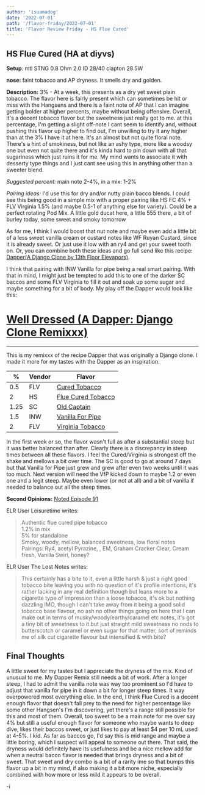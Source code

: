 ```yaml
---
author: 'isuamadog'
date: '2022-07-01'
path: '/flavor-friday/2022-07-01'
title: 'Flavor Review Friday - HS Flue Cured'
---
```


## HS Flue Cured (HA at diyvs)

**Setup**: mtl STNG 0.8 Ohm 2.0 ID 28/40 clapton 28.5W

**nose:** faint tobacco and AP dryness. It smells dry and golden.

**Description:**
3% - At a week, this presents as a dry yet sweet plain tobacco. The flavor here is fairly present which can sometimes be hit or miss with the Hangsens and there is a faint note of AP that I can imagine getting bolder at higher percents, maybe without being offensive. Overall, it's a decent tobacco flavor but the sweetness just really got to me. at this percentage, I'm getting a slight off-note I cant seem to identify and, without pushing this flavor up higher to find out, I'm unwilling to try it any higher than at the 3% I have it at here. It's an almost but not quite floral note. There's a hint of smokiness, but not like an ashy type, more like a woodsy one but even not quite there and it's kinda hard to pin down with all that sugariness which just ruins it for me. My mind wants to associate it with desserty type things and I just cant see using this in anything other than a sweeter blend.

_Suggested percent:_ main note 2-4%, in a mix: 1-2%

_Pairing ideas:_ I'd use this for dry and/or nutty plain bacco blends. I could see this being good in a simple mix with a proper pairing like HS FC 4% + FLV Virginia 1.5% (and maybe 0.5-1 of anything else for variety). Could be a perfect rotating Pod Mix. A little gold ducat here, a little 555 there, a bit of burley today, some sweet and smoky tomorrow

As for me, I think I would boost that nut note and maybe even add a little bit of a less sweet vanilla cream or custard notes like WF Ruyan Custard, since it is already sweet. Or just use it low with an ry4 and get your sweet tooth on. Or, you can combine both these ideas and go full send like this recipe: [Dapper(A Django Clone by 13th Floor Elevapors)](https://alltheflavors.com/recipes/23297).

I think that pairing with INW Vanilla for pipe being a real smart pairing. With that in mind, I might just be tempted to add this to one of the darker SC baccos and some FLV Virginia to fill it out and soak up some sugar and maybe something for a bit of body. My play off the Dapper would look like this:

# [Well Dressed (A Dapper: Django Clone Remixxx)](https://alltheflavors.com/recipes/share/0cc27a2f-3c94-4845-abbe-08089a83abe1)

---

This is my remixxx of the recipe Dapper that was originally a Django clone. I made it more for my tastes with the Dapper as an inspiration.

| %    | Vendor | Flavor                                                                             |
| ---- | ------ | ---------------------------------------------------------------------------------- |
| 0.5  | FLV    | [Cured Tobacco](https://alltheflavors.com/flavors/flavorah-cured-tobacco)          |
| 2    | HS     | [Flue Cured Tobacco](https://alltheflavors.com/flavors/hangsen-flue-cured-tobacco) |
| 1.25 | SC     | [Old Captain](https://alltheflavors.com/flavors/super-concentrates-old-captain)    |
| 1.5  | INW    | [Vanilla For Pipe](https://alltheflavors.com/flavors/inawera-vanilla-for-pipe)     |
| 2    | FLV    | [Virginia Tobacco](https://alltheflavors.com/flavors/flavorah-virginia-tobacco)    |

In the first week or so, the flavor wasn't full as after a substantial steep but it was better balanced than after. Clearly there is a discrepancy in steep times between all these flavors. I feel the Cured/Virginia is strongest off the shake and mellows a bit over time. The SC is good to go at around 7 days but that Vanilla for Pipe just grew and grew after even two weeks until it was too much. Next version will need the VfP kicked down to maybe 1.2 or even one and a legit steep. Maybe even lower (or not at all) and a bit of vanilla if needed to balance out all the steep times.

**Second Opinions:**
[Noted Episode 91](https://youtu.be/-QGyxqZz8Mw?t=4120)

ELR User Leisuretime writes:

> Authentic flue cured pipe tobacco  
> 1.2% in mix  
> 5% for standalone  
> Smoky, woody, mellow, balanced sweetness, low floral notes  
> Pairings: Ry4, acetyl Pyrazine, , EM, Graham Cracker Clear, Cream fresh, Vanilla Swirl, honey?

ELR User The Lost Notes writes:

> This certainly has a bite to it, even a little harsh & just a right good tobacco bite leaving you with no question of it's profile intentions, it's rather lacking in any real definition though but leans more to a cigarette type of impression than a loose tobacco, it's ok but nothing dazzling IMO, though I can't take away from it being a good solid tobacco base flavour, no ash no other things going on here that I can make out in terms of musky/woody/earthy/caramel etc notes, it's got a tiny bit of sweetness to it but just straight mild sweetness no nods to butterscotch or caramel or even sugar for that matter, sort of reminds me of silk cut cigarette flavour but intensified & with bite?

## Final Thoughts

A little sweet for my tastes but I appreciate the dryness of the mix. Kind of unusual to me. My Dapper Remix still needs a bit of work. After a longer steep, I had to admit the vanilla note was way too prominent so I'd have to adjust that vanilla for pipe in it down a bit for longer steep times. It way overpowered most everything else. In the end, I think Flue Cured is a decent enough flavor that doesn't fall prey to the need for higher percentage like some other Hangsen's I'm discovering, yet there's a range still possible for this and most of them. Overall, too sweet to be a main note for me over say 4% but still a useful enough flavor for someone who maybe wants to deep dive, likes their baccos sweet, or just likes to pay at least $4 per 10 mL used at 4-5%. I kid. As far as baccos go, I'd say this is mid range and maybe a little boring, which I suspect will appeal to someone out there. That said, the dryness would definitely have its usefulness and be a nice mellow add for when a neutral bacco flavor is needed that brings dryness and a bit of sweet. That sweet and dry combo is a bit of a rarity ime so that bumps this flavor up a bit in my mind, if also making it a bit more niche, especially combined with how more or less mild it appears to be overall.

-i

